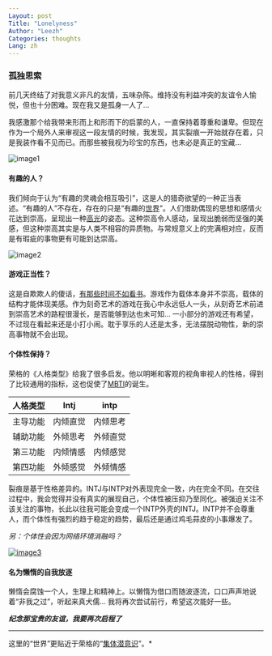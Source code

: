 ```yaml
---
Layout: post
Title: "Lonelyness"
Author: "Leezh"
Categories: thoughts
Lang: zh
---
```


### 孤独思索

前几天终结了对我意义非凡的友情，五味杂陈。维持没有利益冲突的友谊令人愉悦，但也十分困难。现在我又是孤身一人了...

<!-- more -->

我感激那个给我带来形而上和形而下的启蒙的人，一直保持着尊重和谦卑。但现在作为一个局外人来审视这一段友情的时候，我发现，其实裂痕一开始就存在着，只是我装作看不见而已。而那些被我视为珍宝的东西，也未必是真正的宝藏...

![image1](../../../images/ostrich.jpg)

#### 有趣的人？

我们倾向于认为“有趣的灵魂会相互吸引”，这是人的猎奇欲望的一种正当表述。“有趣的人”不存在，存在的只是“有趣的[世界](#world)”。人们借助偶现的思想和感情火花达到崇高，呈现出一种[高光](https://zh.wikipedia.org/wiki/%E9%AB%98%E5%85%89)的姿态。这种崇高令人感动，呈现出脆弱而坚强的美感，但这种崇高其实是与人类不相容的异质物。与常规意义上的完满相对应，反而是有瑕疵的事物更有可能到达崇高。

![image2](../../../images/pearl.jpg)

#### 游戏正当性？

这是自欺欺人的傻话，[有那些时间不如看书](https://www.g-cores.com/articles/97362)。游戏作为载体本身并不崇高，载体的结构才能体现美感。作为刻奇艺术的游戏在我心中永远低人一头，从刻奇艺术前进到崇高艺术的路程很漫长，是否能够到达也未可知…  一小部分的游戏还有希望，不过现在看起来还是小打小闹。耽于享乐的人还是太多，无法摆脱动物性，新的崇高事物就不会出现。

#### 个体性保持？

荣格的《人格类型》给我了很多启发。他以明晰和客观的视角审视人的性格，得到了比较通用的指标，这也促使了[MBTI](https://zh.wikipedia.org/wiki/%E9%82%81%E7%88%BE%E6%96%AF-%E5%B8%83%E9%87%8C%E6%A0%BC%E6%96%AF%E6%80%A7%E6%A0%BC%E5%88%86%E9%A1%9E%E6%B3%95)的诞生。

| 人格类型 | Intj     | intp     |
| -------- | -------- | -------- |
| 主导功能 | 内倾直觉 | 内倾思考 |
| 辅助功能 | 外倾思考 | 外倾直觉 |
| 第三功能 | 内倾情感 | 内倾感觉 |
| 第四功能 | 外倾感觉 | 外倾情感 |

裂痕是基于性格差异的。INTJ与INTP对外表现完全一致，内在完全不同。在交往过程中，我会觉得并没有真实的展现自己，个体性被压抑乃至同化。被强迫关注不该关注的事物，长此以往我可能会变成一个INTP外壳的INTJ。INTP并不会尊重人，而个体性有强烈的趋于稳定的趋势，最后还是通过鸡毛蒜皮的小事爆发了。

*另：个体性会因为网络环境消融吗？*

[![image3](../../../images/ghost-in-the-shell.jpg)](https://zh.wikipedia.org/wiki/%E6%94%BB%E6%AE%BC%E6%A9%9F%E5%8B%95%E9%9A%8A_STAND_ALONE_COMPLEX)

#### 名为懒惰的自我放逐

懒惰会腐蚀一个人，生理上和精神上。以懒惰为借口而随波逐流，口口声声地说着“非我之过”，听起来真犬儒…  我将再次尝试前行，希望这次能好一些。

 ***纪念那宝贵的友谊，我要再次启程了***

---

<span id="world">这里的“世界”更贴近于荣格的“[集体潜意识](https://zh.wikipedia.org/wiki/%E9%9B%86%E4%BD%93%E6%BD%9C%E6%84%8F%E8%AF%86)”。</span>*